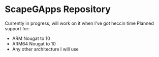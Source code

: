 # ScapeGApps Repository 

Currently in progress, will work on it when I've got heccin time
Planned support for:

* ARM Nougat to 10
* ARM64 Nougat to 10
* Any other architecture I will use
